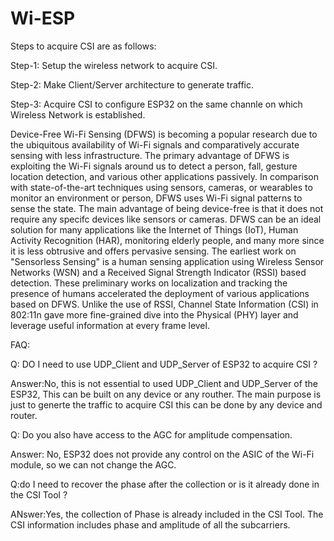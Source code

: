 # Wi-ESP

Steps to acquire CSI are as follows:

Step-1: Setup the wireless network to acquire CSI.

Step-2: Make Client/Server architecture to generate traffic.

Step-3: Acquire CSI to configure ESP32 on the same channle on which Wireless Network is established.

Device-Free Wi-Fi Sensing (DFWS) is becoming a popular research due to the ubiquitous availability of Wi-Fi signals and comparatively accurate sensing with less infrastructure. The primary advantage of DFWS is exploiting the Wi-Fi signals around us to detect a person, fall, gesture location detection, and various other applications passively. In comparison with state-of-the-art techniques using sensors, cameras, or wearables to monitor an environment or person, DFWS uses Wi-Fi signal patterns to sense the state. The main advantage of being device-free is that it does not require any specifc devices like sensors or cameras. DFWS can be an ideal solution for many applications like the Internet of Things (IoT), Human Activity Recognition (HAR), monitoring elderly people, and many more since it is less obtrusive and offers pervasive sensing. The earliest work on "Sensorless Sensing" is a human sensing application using Wireless Sensor Networks (WSN) and a Received Signal Strength Indicator (RSSI) based detection. These preliminary works on localization and tracking the presence of humans accelerated the deployment of various applications based on DFWS. Unlike the use of RSSI, Channel State Information (CSI) in 802:11n gave more fine-grained dive into the Physical (PHY) layer and leverage useful information at every frame level.

FAQ:

Q: DO I need to use UDP_Client and UDP_Server of ESP32 to acquire CSI ?

Answer:No, this is not essential to used UDP_Client and UDP_Server of the ESP32, This can be built on any device or any routher. The main purpose is just to generte the traffic to acquire CSI this can be done by any device and router.


Q: Do you also have access to the AGC for amplitude compensation. 

Answer: No, ESP32 does not provide any control on the ASIC of the Wi-Fi module, so we can not change the AGC.

Q:do I need to recover  the phase after the collection or is it already done in the CSI Tool ?

ANswer:Yes, the collection of Phase is already included in the CSI Tool. The CSI information includes phase and amplitude of all the subcarriers. 
